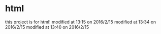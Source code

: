 # html
this project is for html!
modified at 13:15 on 2016/2/15
modified at 13:34 on 2016/2/15
modified at 13:40 on 2016/2/15

